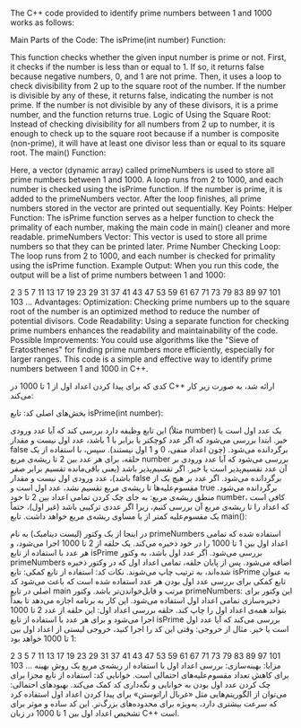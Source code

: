 The C++ code provided to identify prime numbers between 1 and 1000 works as follows:

Main Parts of the Code:
The isPrime(int number) Function:

This function checks whether the given input number is prime or not.
First, it checks if the number is less than or equal to 1. If so, it returns false because negative numbers, 0, and 1 are not prime.
Then, it uses a loop to check divisibility from 2 up to the square root of the number. If the number is divisible by any of these, it returns false, indicating the number is not prime.
If the number is not divisible by any of these divisors, it is a prime number, and the function returns true.
Logic of Using the Square Root:
Instead of checking divisibility for all numbers from 2 up to number, it is enough to check up to the square root because if a number is composite (non-prime), it will have at least one divisor less than or equal to its square root.
The main() Function:

Here, a vector (dynamic array) called primeNumbers is used to store all prime numbers between 1 and 1000.
A loop runs from 2 to 1000, and each number is checked using the isPrime function.
If the number is prime, it is added to the primeNumbers vector.
After the loop finishes, all prime numbers stored in the vector are printed out sequentially.
Key Points:
Helper Function: The isPrime function serves as a helper function to check the primality of each number, making the main code in main() cleaner and more readable.
primeNumbers Vector: This vector is used to store all prime numbers so that they can be printed later.
Prime Number Checking Loop: The loop runs from 2 to 1000, and each number is checked for primality using the isPrime function.
Example Output:
When you run this code, the output will be a list of prime numbers between 1 and 1000:


2 3 5 7 11 13 17 19 23 29 31 37 41 43 47 53 59 61 67 71 73 79 83 89 97 101 103 ...
Advantages:
Optimization: Checking prime numbers up to the square root of the number is an optimized method to reduce the number of potential divisors.
Code Readability: Using a separate function for checking prime numbers enhances the readability and maintainability of the code.
Possible Improvements:
You could use algorithms like the "Sieve of Eratosthenes" for finding prime numbers more efficiently, especially for larger ranges.
This code is a simple and effective way to identify prime numbers between 1 and 1000 in C++.





کدی که برای پیدا کردن اعداد اول از 1 تا 1000 در C++ ارائه شد، به صورت زیر کار می‌کند:

بخش‌های اصلی کد:
تابع isPrime(int number):

این تابع وظیفه دارد بررسی کند که آیا عدد ورودی (مثلاً number) یک عدد اول است یا خیر.
ابتدا بررسی می‌شود که اگر عدد کوچکتر یا برابر با 1 باشد، عدد اول نیست و مقدار false برگردانده می‌شود. (چون اعداد منفی، 0 و 1 اول نیستند).
سپس، با استفاده از یک حلقه، برای هر عدد بین 2 تا ریشه‌ی مربع number بررسی می‌شود که آیا عدد ورودی بر آن عدد تقسیم‌پذیر است یا خیر. اگر تقسیم‌پذیر باشد (یعنی باقی‌مانده تقسیم برابر صفر باشد)، عدد ورودی اول نیست و مقدار false برگردانده می‌شود.
اگر عدد بر هیچ یک از مقسوم‌علیه‌ها تا ریشه‌ی مربع تقسیم نشد، عدد اول است و true برگردانده می‌شود.
منطق ریشه‌ی مربع:
به جای چک کردن تمامی اعداد بین 2 تا خود number، کافی است که اعداد را تا ریشه‌ی مربع آن بررسی کنیم، زیرا اگر عددی ترکیبی باشد (غیر اول)، حتماً یک مقسوم‌علیه کمتر از یا مساوی ریشه‌ی مربع خواهد داشت.
تابع main():

در اینجا از یک وکتور (لیست دینامیک) به نام primeNumbers استفاده شده که تمامی اعداد اول بین 1 تا 1000 را در خود ذخیره می‌کند.
یک حلقه از 2 تا 1000 اجرا می‌شود، و هر عدد با استفاده از تابع isPrime بررسی می‌شود.
اگر عدد اول باشد، به وکتور primeNumbers اضافه می‌شود.
پس از پایان حلقه، تمامی اعداد اول که در وکتور ذخیره شده‌اند، به ترتیب چاپ می‌شوند.
نکات کد:
استفاده از تابع کمکی: تابع isPrime به عنوان تابع کمکی برای بررسی عدد اول بودن هر عدد استفاده شده است که باعث می‌شود کد اصلی در تابع main مرتب و قابل‌خواندن‌تر باشد.
وکتور primeNumbers: این وکتور برای ذخیره‌سازی تمامی اعداد اول استفاده می‌شود. این کار به برنامه اجازه می‌دهد تا بعداً بتواند همه‌ی اعداد اول را چاپ کند.
حلقه بررسی اعداد اول: این حلقه از عدد 2 تا 1000 اجرا می‌شود و برای هر عدد با استفاده از تابع isPrime بررسی می‌کند که آیا عدد اول است یا خیر.
مثال از خروجی:
وقتی این کد را اجرا کنید، خروجی لیستی از اعداد اول بین 1 تا 1000 خواهد بود:


2 3 5 7 11 13 17 19 23 29 31 37 41 43 47 53 59 61 67 71 73 79 83 89 97 101 103 ...
مزایا:
بهینه‌سازی: بررسی اعداد اول با استفاده از ریشه‌ی مربع یک روش بهینه برای کاهش تعداد مقسوم‌علیه‌های احتمالی است.
خوانایی کد: استفاده از تابع مجزا برای چک کردن عدد اول بودن به خوانایی و نگه‌داری کد کمک می‌کند.
بهبودهای احتمالی:
می‌توان از الگوریتم‌هایی مثل «غربال اراتوستن» برای پیدا کردن اعداد اول استفاده کرد که سرعت بیشتری دارد، به‌ویژه برای محدوده‌های بزرگ‌تر.
این کد ساده و موثر برای تشخیص اعداد اول بین 1 تا 1000 در زبان C++ است.
